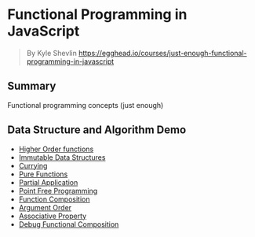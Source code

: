 # **Functional Programming in JavaScript**
>  By Kyle Shevlin https://egghead.io/courses/just-enough-functional-programming-in-javascript

## **Summary**
Functional programming concepts (just enough)

## **Data Structure and Algorithm Demo**
- [Higher Order functions](./higher-order-funcs.js)
- [Immutable Data Structures](./immutable-data-struct.js)
- [Currying](./currying.js)
- [Pure Functions](./pure-func.js)
- [Partial Application](./partial-application.js)
- [Point Free Programming](./point-free-prog.js)
- [Function Composition](./func-composition.js)
- [Argument Order](./arg-order.js)
- [Associative Property](./associative-property.js)
- [Debug Functional Composition](./debug-func-comp.js)
